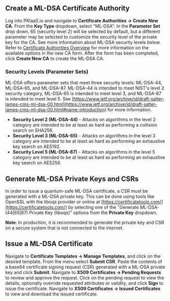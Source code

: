 ## Create a ML-DSA Certificate Authority
Log into PKIaaS.io and navigate to **Certificate Authorities -> Create New CA**. From the **Key Type** dropdown, select "ML-DSA". In the **Parameter Set** drop down, 65 (security level 2) will be selected by default, but a different parameter may be selected to customize the security level of the private key for the CA. See more information about ML-DSA security levels below. Refer to [Certificate Authorities Overview](../certificate-authorities/overview.md) for more information on the available options in the new CA form. After the form has been completed, click **Create New CA** to create the ML-DSA CA.

### Security Levels (Parameter Sets)
ML-DSA offers parameter sets that meet three security levels: ML-DSA-44, ML-DSA-65, and ML-DSA-87. ML-DSA-44 is intended to meet NIST's level 2 security category, ML-DSA-65 is intended to meet level 3, and ML-DSA-87 is intended to meet level 5. See [https://www.ietf.org/archive/id/draft-salter-lamps-cms-ml-dsa-00.html](https://www.ietf.org/archive/id/draft-salter-lamps-cms-ml-dsa-00.html#name-introduction) for more information.

* **Security Level 2 (ML-DSA-44)** - Attacks on algorithms in the level 2 category are intended to be at least as hard as performing a collision search on SHA256.
* **Security Level 3 (ML-DSA-65)** - Attacks on algorithms in the level 3 category are intended to be at least as hard as performing an exhaustive key search on AES192.
* **Security Level 5 (ML-DSA-87)** - Attacks on algorithms in the level 5 category are intended to be at least as hard as performing an exhaustive key search on AES256.

## Generate ML-DSA Private Keys and CSRs
In order to issue a quantum-safe ML-DSA certificate, a CSR must be generated with a ML-DSA private key. This can be done using tools like OpenSSL with the liboqs provider or online at [https://certificatetools.com/](https://certificatetools.com/) by selecting one of the "Generate ML-DSA-(44|65|87) Private Key (liboqs)" options from the **Private Key** dropdown.

**Note**: In production, it is recommended to generate the private key and CSR on a secure system that is not connected to the internet.

## Issue a ML-DSA Certificate
Navigate to **Certificate Templates -> Manage Templates**, and click on the desired template. From the menu select **Submit CSR**. Paste the contents of a base64 certificate signing request (CSR) generated with a ML-DSA private key and click **Submit**. Navigate to **X509 Certificates -> Pending Requests** to review and approve the request. Click on the pending request to view the details, optionally override requested attributes or validity, and click **Sign** to issue the certificate. Navigate to **X509 Certificates -> Issued Certificates** to view and download the issued certificate.